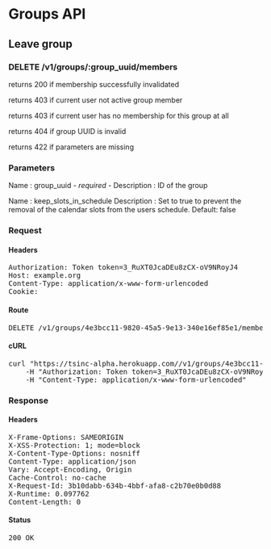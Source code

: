 # Groups API

## Leave group

### DELETE /v1/groups/:group_uuid/members

returns 200 if membership successfully invalidated

returns 403 if current user not active group member

returns 403 if current user has no membership for this group at all

returns 404 if group UUID is invalid

returns 422 if parameters are missing

### Parameters

Name : group_uuid *- required -*
Description : ID of the group

Name : keep_slots_in_schedule
Description : Set to true to prevent the removal of the calendar slots from the users schedule. Default: false

### Request

#### Headers

<pre>Authorization: Token token=3_RuXT0JcaDEu8zCX-oV9NRoyJ4
Host: example.org
Content-Type: application/x-www-form-urlencoded
Cookie: </pre>

#### Route

<pre>DELETE /v1/groups/4e3bcc11-9820-45a5-9e13-340e16ef85e1/members</pre>

#### cURL

<pre class="request">curl &quot;https://tsinc-alpha.herokuapp.com//v1/groups/4e3bcc11-9820-45a5-9e13-340e16ef85e1/members&quot; -d &#39;&#39; -X DELETE \
	-H &quot;Authorization: Token token=3_RuXT0JcaDEu8zCX-oV9NRoyJ4&quot; \
	-H &quot;Content-Type: application/x-www-form-urlencoded&quot;</pre>

### Response

#### Headers

<pre>X-Frame-Options: SAMEORIGIN
X-XSS-Protection: 1; mode=block
X-Content-Type-Options: nosniff
Content-Type: application/json
Vary: Accept-Encoding, Origin
Cache-Control: no-cache
X-Request-Id: 3b10dabb-634b-4bbf-afa8-c2b70e0b0d88
X-Runtime: 0.097762
Content-Length: 0</pre>

#### Status

<pre>200 OK</pre>

